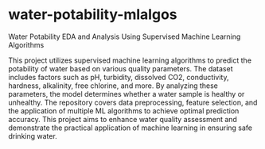 # water-potability-mlalgos
Water Potability EDA and Analysis Using Supervised Machine Learning Algorithms

This project utilizes supervised machine learning algorithms to predict the potability of water based on various quality parameters. The dataset includes factors such as pH, turbidity, dissolved CO2, conductivity, hardness, alkalinity, free chlorine, and more. By analyzing these parameters, the model determines whether a water sample is healthy or unhealthy. The repository covers data preprocessing, feature selection, and the application of multiple ML algorithms to achieve optimal prediction accuracy. This project aims to enhance water quality assessment and demonstrate the practical application of machine learning in ensuring safe drinking water. 
